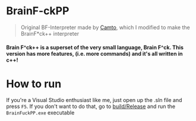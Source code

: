 # BrainF-ckPP

> Original BF-Interpreter made by [Camto](https://www.youtube.com/watch?v=4uNM73pfJn0), which I modified to make the BrainF*ck++ interpreter

#### Brain F^ck++ is a superset of the very small language, Brain F^ck. This version has more features, (i.e. more commands) and it's all written in c++!

# How to run

If you're a Visual Studio enthusiast like me, just open up the .sln file and press ```F5```. If you don't want to do that, 
go to [build/Release](BrainFuckPP/build/Release) and run the ```BrainFuckPP.exe``` executable
